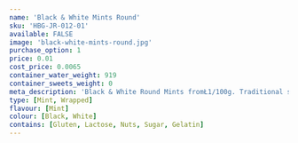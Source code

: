 ```yaml
---
name: 'Black & White Mints Round'
sku: 'HBG-JR-012-01'
available: FALSE
image: 'black-white-mints-round.jpg'
purchase_option: 1
price: 0.01
cost_price: 0.0065
container_water_weight: 919
container_sweets_weight: 0
meta_description: 'Black & White Round Mints fromŁ1/100g. Traditional sweets and more at Humbugs Confectionery Store. Specialists in satisfying your sweet tooth!'
type: [Mint, Wrapped]
flavour: [Mint]
colour: [Black, White]
contains: [Gluten, Lactose, Nuts, Sugar, Gelatin]
---
```

